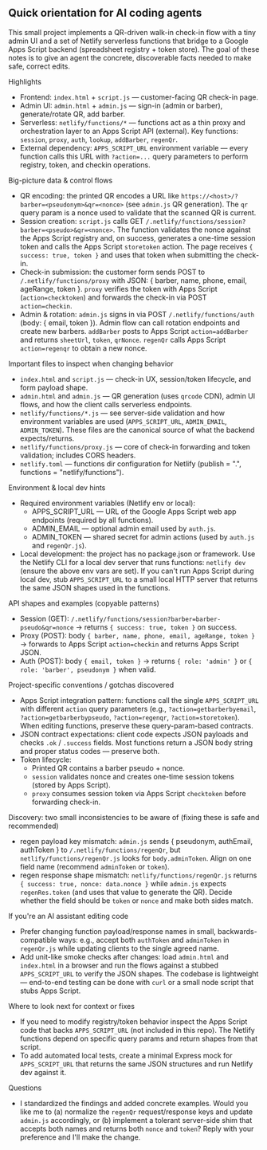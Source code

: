 ## Quick orientation for AI coding agents

This small project implements a QR-driven walk-in check-in flow with a tiny admin UI and a set of Netlify serverless functions that bridge to a Google Apps Script backend (spreadsheet registry + token store). The goal of these notes is to give an agent the concrete, discoverable facts needed to make safe, correct edits.

Highlights
- Frontend: `index.html` + `script.js` — customer-facing QR check-in page.
- Admin UI: `admin.html` + `admin.js` — sign-in (admin or barber), generate/rotate QR, add barber.
- Serverless: `netlify/functions/*` — functions act as a thin proxy and orchestration layer to an Apps Script API (external). Key functions: `session`, `proxy`, `auth`, `lookup`, `addBarber`, `regenQr`.
- External dependency: `APPS_SCRIPT_URL` environment variable — every function calls this URL with `?action=...` query parameters to perform registry, token, and checkin operations.

Big-picture data & control flows
- QR encoding: the printed QR encodes a URL like `https://<host>/?barber=<pseudonym>&qr=<nonce>` (see `admin.js` QR generation). The `qr` query param is a nonce used to validate that the scanned QR is current.
- Session creation: `script.js` calls GET `/.netlify/functions/session?barber=<pseudo>&qr=<nonce>`. The function validates the nonce against the Apps Script registry and, on success, generates a one-time session token and calls the Apps Script `storetoken` action. The page receives `{ success: true, token }` and uses that token when submitting the check-in.
- Check-in submission: the customer form sends POST to `/.netlify/functions/proxy` with JSON: { barber, name, phone, email, ageRange, token }. `proxy` verifies the token with Apps Script (`action=checktoken`) and forwards the check-in via POST `action=checkin`.
- Admin & rotation: `admin.js` signs in via POST `/.netlify/functions/auth` (body: { email, token }). Admin flow can call rotation endpoints and create new barbers. `addBarber` posts to Apps Script `action=addBarber` and returns `sheetUrl`, `token`, `qrNonce`. `regenQr` calls Apps Script `action=regenqr` to obtain a new nonce.

Important files to inspect when changing behavior
- `index.html` and `script.js` — check-in UX, session/token lifecycle, and form payload shape.
- `admin.html` and `admin.js` — QR generation (uses `qrcode` CDN), admin UI flows, and how the client calls serverless endpoints.
- `netlify/functions/*.js` — see server-side validation and how environment variables are used (`APPS_SCRIPT_URL`, `ADMIN_EMAIL`, `ADMIN_TOKEN`). These files are the canonical source of what the backend expects/returns.
- `netlify/functions/proxy.js` — core of check-in forwarding and token validation; includes CORS headers.
- `netlify.toml` — functions dir configuration for Netlify (publish = ".", functions = "netlify/functions").

Environment & local dev hints
- Required environment variables (Netlify env or local):
  - APPS_SCRIPT_URL — URL of the Google Apps Script web app endpoints (required by all functions).
  - ADMIN_EMAIL — optional admin email used by `auth.js`.
  - ADMIN_TOKEN — shared secret for admin actions (used by `auth.js` and `regenQr.js`).
- Local development: the project has no package.json or framework. Use the Netlify CLI for a local dev server that runs functions: `netlify dev` (ensure the above env vars are set). If you can't run Apps Script during local dev, stub `APPS_SCRIPT_URL` to a small local HTTP server that returns the same JSON shapes used in the functions.

API shapes and examples (copyable patterns)
- Session (GET): `/.netlify/functions/session?barber=barber-pseudo&qr=nonce` -> returns `{ success: true, token }` on success.
- Proxy (POST): body `{ barber, name, phone, email, ageRange, token }` -> forwards to Apps Script `action=checkin` and returns Apps Script JSON.
- Auth (POST): body `{ email, token }` -> returns `{ role: 'admin' }` or `{ role: 'barber', pseudonym }` when valid.

Project-specific conventions / gotchas discovered
- Apps Script integration pattern: functions call the single `APPS_SCRIPT_URL` with different `action` query parameters (e.g., `?action=getbarberbyemail`, `?action=getbarberbypseudo`, `?action=regenqr`, `?action=storetoken`). When editing functions, preserve these query-param-based contracts.
- JSON contract expectations: client code expects JSON payloads and checks `.ok` / `.success` fields. Most functions return a JSON body string and proper status codes — preserve both.
- Token lifecycle:
  - Printed QR contains a barber pseudo + nonce.
  - `session` validates nonce and creates one-time session tokens (stored by Apps Script).
  - `proxy` consumes session token via Apps Script `checktoken` before forwarding check-in.

Discovery: two small inconsistencies to be aware of (fixing these is safe and recommended)
- regen payload key mismatch: `admin.js` sends { pseudonym, authEmail, authToken } to `/.netlify/functions/regenQr`, but `netlify/functions/regenQr.js` looks for `body.adminToken`. Align on one field name (recommend `adminToken` or `token`).
- regen response shape mismatch: `netlify/functions/regenQr.js` returns `{ success: true, nonce: data.nonce }` while `admin.js` expects `regenRes.token` (and uses that value to generate the QR). Decide whether the field should be `token` or `nonce` and make both sides match.

If you're an AI assistant editing code
- Prefer changing function payload/response names in small, backwards-compatible ways: e.g., accept both `authToken` and `adminToken` in `regenQr.js` while updating clients to the single agreed name.
- Add unit-like smoke checks after changes: load `admin.html` and `index.html` in a browser and run the flows against a stubbed `APPS_SCRIPT_URL` to verify the JSON shapes. The codebase is lightweight — end-to-end testing can be done with `curl` or a small node script that stubs Apps Script.

Where to look next for context or fixes
- If you need to modify registry/token behavior inspect the Apps Script code that backs `APPS_SCRIPT_URL` (not included in this repo). The Netlify functions depend on specific query params and return shapes from that script.
- To add automated local tests, create a minimal Express mock for `APPS_SCRIPT_URL` that returns the same JSON structures and run Netlify dev against it.

Questions
- I standardized the findings and added concrete examples. Would you like me to (a) normalize the `regenQr` request/response keys and update `admin.js` accordingly, or (b) implement a tolerant server-side shim that accepts both names and returns both `nonce` and `token`? Reply with your preference and I'll make the change.
